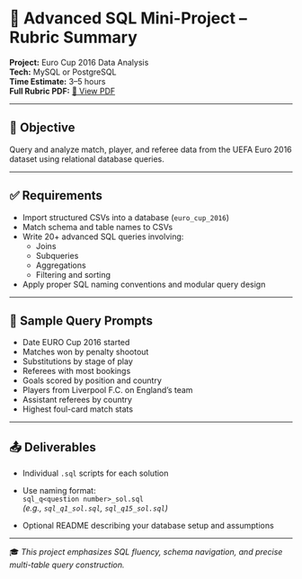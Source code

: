 # 🧾 Advanced SQL Mini-Project – Rubric Summary

**Project:** Euro Cup 2016 Data Analysis  
**Tech:** MySQL or PostgreSQL  
**Time Estimate:** 3–5 hours  
**Full Rubric PDF:** [📄 View PDF](./pdf/Advanced_SQL_Mini-Project_Euro_Cup_Rubric.pdf)

---

## 🎯 Objective

Query and analyze match, player, and referee data from the UEFA Euro 2016 dataset using relational database queries.

---

## ✅ Requirements

- Import structured CSVs into a database (`euro_cup_2016`)
- Match schema and table names to CSVs
- Write 20+ advanced SQL queries involving:
  - Joins
  - Subqueries
  - Aggregations
  - Filtering and sorting
- Apply proper SQL naming conventions and modular query design

---

## 🧪 Sample Query Prompts

- Date EURO Cup 2016 started
- Matches won by penalty shootout
- Substitutions by stage of play
- Referees with most bookings
- Goals scored by position and country
- Players from Liverpool F.C. on England’s team
- Assistant referees by country
- Highest foul-card match stats

---

## 📤 Deliverables

- Individual `.sql` scripts for each solution  
- Use naming format:  
  `sql_q<question number>_sol.sql`  
  *(e.g., `sql_q1_sol.sql`, `sql_q15_sol.sql`)*

- Optional README describing your database setup and assumptions

---

🎓 *This project emphasizes SQL fluency, schema navigation, and precise multi-table query construction.*
